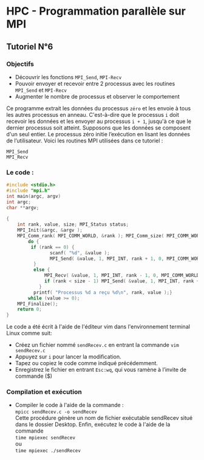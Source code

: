 # HPC - Programmation parallèle sur MPI

## Tutoriel N°6

### Objectifs
* Découvrir les fonctions ```MPI_Send```, ```MPI-Recv```
* Pouvoir envoyer et recevoir entre 2 processus avec les routines ```MPI_Send``` et ```MPI-Recv```
* Augmenter le nombre de processus et observer le comportement

Ce programme extrait les données du processus ```zéro``` et les envoie à tous les autres processus en anneau. C'est-à-dire que le processus ```i``` doit recevoir les données et les envoyer au processus
```i + 1```, jusqu'à ce que le dernier processus soit atteint.
Supposons que les données se composent d'un seul entier. Le processus zéro initie l’exécution en lisant les données de l’utilisateur.
Voici les routines MPI utilisées dans ce tutoriel :
```
MPI_Send
MPI_Recv
```
### Le code :
```c
#include <stdio.h>
#include "mpi.h"
int main(argc, argv)
int argc;
char **argv;
 
{
    int rank, value, size; MPI_Status status;
    MPI_Init(&argc, &argv );
    MPI_Comm_rank( MPI_COMM_WORLD, &rank ); MPI_Comm_size( MPI_COMM_WORLD, &size );
        do {
         if (rank == 0) {
                scanf( "%d", &value );
                MPI_Send( &value, 1, MPI_INT, rank + 1, 0, MPI_COMM_WORLD );
          }
          else {
              MPI_Recv( &value, 1, MPI_INT, rank - 1, 0, MPI_COMM_WORLD, &status );
              if (rank < size - 1) MPI_Send( &value, 1, MPI_INT, rank + 1, 0, MPI_COMM_WORLD );
            }
          printf( "Processus %d a reçu %d\n", rank, value );}
        while (value >= 0);
    MPI_Finalize();
    return 0;
}
```

Le code a été écrit à l'aide de l'éditeur vim dans l'environnement terminal Linux comme suit: 

* Créez un fichier nommé ```sendRecev.c``` en entrant la commande ```vim sendRecev.c```
* Appuyez sur ```i``` pour lancer la modification.
* Tapez ou copiez le code comme indiqué précédemment.
* Enregistrez le fichier en entrant ```Esc:wq```, qui vous ramène à l’invite de commande ($)


### Compilation et exécution
* Compiler le code à l'aide de la commande :  
``` mpicc sendRecev.c -o sendRecev ```  
Cette procédure génère un nom de fichier exécutable sendRecev situé dans le dossier Desktop.
Enfin, exécutez le code à l'aide de la commande  
``` time mpiexec sendRecev ```  
ou  
``` time mpiexec ./sendRecev ```  

